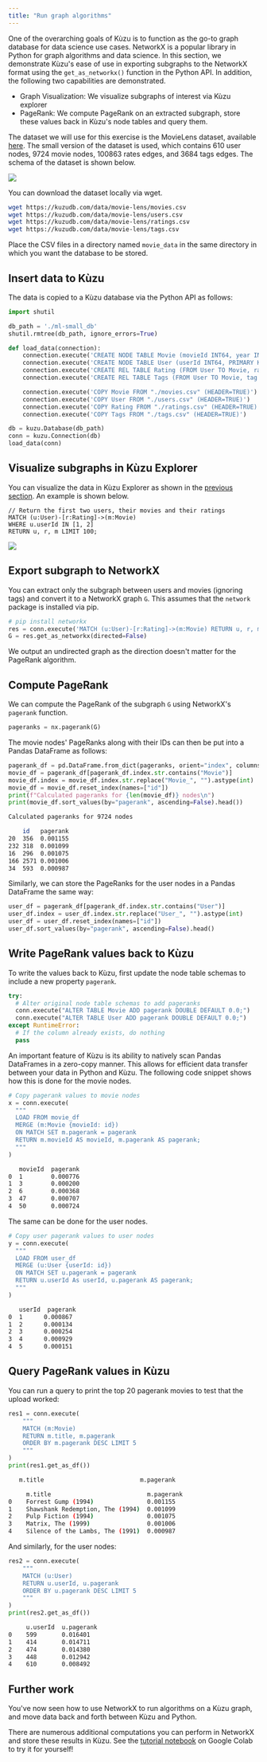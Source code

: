 ```yaml
---
title: "Run graph algorithms"
---
```


One of the overarching goals of Kùzu is to function as the go-to graph database for data science
use cases. NetworkX is a popular library in Python for graph algorithms and data science. In this
section, we demonstrate Kùzu's ease of use in exporting subgraphs to the NetworkX format using the
`get_as_networkx()` function in the Python API. In addition, the following two capabilities are
demonstrated.

- Graph Visualization: We visualize subgraphs of interest via Kùzu explorer
- PageRank: We compute PageRank on an extracted subgraph, store these values back in Kùzu's node
tables and query them.

The dataset we will use for this exercise is the MovieLens dataset, available [here](https://github.com/kuzudb/kuzudb.github.io/tree/main/data/movielens-sm).
The small version of the dataset is used, which contains 610 user nodes, 9724 movie nodes, 100863
 rates edges, and 3684 tags edges. The schema of the dataset is shown below.

![](/img/graph-algorithms/movie-schema.png)

You can download the dataset locally via wget.

```bash
wget https://kuzudb.com/data/movie-lens/movies.csv
wget https://kuzudb.com/data/movie-lens/users.csv
wget https://kuzudb.com/data/movie-lens/ratings.csv
wget https://kuzudb.com/data/movie-lens/tags.csv
```

Place the CSV files in a directory named `movie_data` in the same directory in which you want the
database to be stored.

## Insert data to Kùzu

The data is copied to a Kùzu database via the Python API as follows:

```py
import shutil

db_path = './ml-small_db'
shutil.rmtree(db_path, ignore_errors=True)

def load_data(connection):
    connection.execute('CREATE NODE TABLE Movie (movieId INT64, year INT64, title STRING, genres STRING, PRIMARY KEY (movieId))')
    connection.execute('CREATE NODE TABLE User (userId INT64, PRIMARY KEY (userId))')
    connection.execute('CREATE REL TABLE Rating (FROM User TO Movie, rating DOUBLE, timestamp INT64)')
    connection.execute('CREATE REL TABLE Tags (FROM User TO Movie, tag STRING, timestamp INT64)')

    connection.execute('COPY Movie FROM "./movies.csv" (HEADER=TRUE)')
    connection.execute('COPY User FROM "./users.csv" (HEADER=TRUE)')
    connection.execute('COPY Rating FROM "./ratings.csv" (HEADER=TRUE)')
    connection.execute('COPY Tags FROM "./tags.csv" (HEADER=TRUE)')

db = kuzu.Database(db_path)
conn = kuzu.Connection(db)
load_data(conn)
```

## Visualize subgraphs in Kùzu Explorer

You can visualize the data in Kùzu Explorer as shown in the [previous section](/get-started/cypher-intro).
An example is shown below.

```cypher
// Return the first two users, their movies and their ratings
MATCH (u:User)-[r:Rating]->(m:Movie)
WHERE u.userId IN [1, 2]
RETURN u, r, m LIMIT 100;
```

![](/img/graph-algorithms/movie-subgraph.png)

## Export subgraph to NetworkX

You can extract only the subgraph between users and movies (ignoring tags) and convert it to a
NetworkX graph `G`. This assumes that the `network` package is installed via pip.

```py
# pip install networkx
res = conn.execute('MATCH (u:User)-[r:Rating]->(m:Movie) RETURN u, r, m')
G = res.get_as_networkx(directed=False)
```
We output an undirected graph as the direction doesn't matter for the PageRank algorithm.

## Compute PageRank

We can compute the PageRank of the subgraph `G` using NetworkX's `pagerank` function.

```py
pageranks = nx.pagerank(G)
```

The movie nodes' PageRanks along with their IDs can then be put into a Pandas DataFrame as follows:

```py
pagerank_df = pd.DataFrame.from_dict(pageranks, orient="index", columns=["pagerank"])
movie_df = pagerank_df[pagerank_df.index.str.contains("Movie")]
movie_df.index = movie_df.index.str.replace("Movie_", "").astype(int)
movie_df = movie_df.reset_index(names=["id"])
print(f"Calculated pageranks for {len(movie_df)} nodes\n")
print(movie_df.sort_values(by="pagerank", ascending=False).head())
```

```sh
Calculated pageranks for 9724 nodes

    id   pagerank
20  356  0.001155
232 318  0.001099
16  296  0.001075
166 2571 0.001006
34  593  0.000987
```

Similarly, we can store the PageRanks for the user nodes in a Pandas DataFrame the same way:

```py
user_df = pagerank_df[pagerank_df.index.str.contains("User")]
user_df.index = user_df.index.str.replace("User_", "").astype(int)
user_df = user_df.reset_index(names=["id"])
user_df.sort_values(by="pagerank", ascending=False).head()
```

## Write PageRank values back to Kùzu

To write the values back to Kùzu, first update the node table schemas to include a new property
`pagerank`.

```py
try:
  # Alter original node table schemas to add pageranks
  conn.execute("ALTER TABLE Movie ADD pagerank DOUBLE DEFAULT 0.0;")
  conn.execute("ALTER TABLE User ADD pagerank DOUBLE DEFAULT 0.0;")
except RuntimeError:
  # If the column already exists, do nothing
  pass
```

An important feature of Kùzu is its ability to natively scan Pandas DataFrames in a zero-copy
manner. This allows for efficient data transfer between your data in Python and Kùzu. The following
code snippet shows how this is done for the movie nodes.

```py
# Copy pagerank values to movie nodes
x = conn.execute(
  """
  LOAD FROM movie_df
  MERGE (m:Movie {movieId: id})
  ON MATCH SET m.pagerank = pagerank
  RETURN m.movieId AS movieId, m.pagerank AS pagerank;
  """
)
```

```sh
   movieId  pagerank
0  1        0.000776
1  3        0.000200
2  6        0.000368
3  47       0.000707
4  50       0.000724
```

The same can be done for the user nodes.

```py
# Copy user pagerank values to user nodes
y = conn.execute(
  """
  LOAD FROM user_df
  MERGE (u:User {userId: id})
  ON MATCH SET u.pagerank = pagerank
  RETURN u.userId As userId, u.pagerank AS pagerank;
  """
)
```

```sh
   userId  pagerank
0  1      0.000867
1  2      0.000134
2  3      0.000254
3  4      0.000929
4  5      0.000151
```

## Query PageRank values in Kùzu

You can run a query to print the top 20 pagerank movies to test that the upload worked:

```py
res1 = conn.execute(
    """
    MATCH (m:Movie)
    RETURN m.title, m.pagerank
    ORDER BY m.pagerank DESC LIMIT 5
    """
)
print(res1.get_as_df())
```

```sh
   m.title                           m.pagerank
```

```sh
     m.title                           m.pagerank
0    Forrest Gump (1994)               0.001155
1    Shawshank Redemption, The (1994)  0.001099
2    Pulp Fiction (1994)               0.001075
3    Matrix, The (1999)                0.001006
4    Silence of the Lambs, The (1991)  0.000987
```

And similarly, for the user nodes:

```py
res2 = conn.execute(
    """
    MATCH (u:User)
    RETURN u.userId, u.pagerank
    ORDER BY u.pagerank DESC LIMIT 5
    """
)
print(res2.get_as_df())
```

```sh
     u.userId  u.pagerank
0    599       0.016401
1    414       0.014711
2    474       0.014380
3    448       0.012942
4    610       0.008492
```

## Further work

You've now seen how to use NetworkX to run algorithms on a Kùzu graph, and move data back and
forth between Kùzu and Python.

There are numerous additional computations you can perform in NetworkX and store these results
in Kùzu. See the [tutorial notebook](https://colab.research.google.com/drive/1_AK-CHELz0fLAc2RCPvPgD-R7-NGyrGu)
on Google Colab to try it for yourself!
